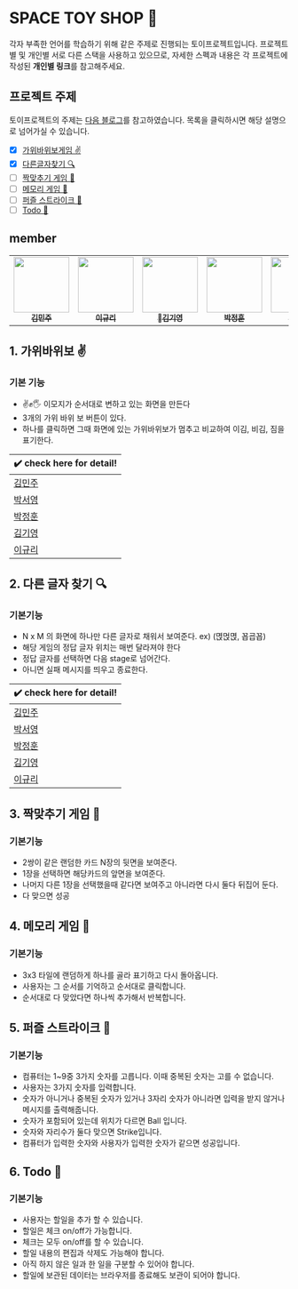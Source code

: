 # SPACE TOY SHOP 🚀
각자 부족한 언어를 학습하기 위해 같은 주제로 진행되는 토이프로젝트입니다. 프로젝트별 및 개인별 서로 다른 스택을 사용하고 있으므로, 자세한 스펙과 내용은 각 프로젝트에 작성된 **개인별 링크**를 참고해주세요.

## 프로젝트 주제
토이프로젝트의 주제는 [다음 블로그](https://velog.io/@teo/2021-%EC%9B%B9-%ED%94%84%EB%A1%A0%ED%8A%B8%EC%97%94%EB%93%9C-%EA%B3%B5%EB%B6%80%EB%B2%95-%EC%9E%85%EB%AC%B8%EC%9E%90%ED%8E%B8-%EC%BB%A4%EB%A6%AC%ED%81%98%EB%9F%BC)를 참고하였습니다.
목록을 클릭하시면 해당 설명으로 넘어가실 수 있습니다. 

- [x] [가위바위보게임 ✌️](https://hackmd.io/djtJJ0-gQ5yh8LPqO2QmuA#2-%EB%8B%A4%EB%A5%B8-%EA%B8%80%EC%9E%90-%EC%B0%BE%EA%B8%B0-%F0%9F%94%8D)
- [x] [다른글자찾기 🔍](https://hackmd.io/djtJJ0-gQ5yh8LPqO2QmuA#2-%EB%8B%A4%EB%A5%B8-%EA%B8%80%EC%9E%90-%EC%B0%BE%EA%B8%B0-%F0%9F%94%8D)
- [ ] [짝맞추기 게임 👬](https://hackmd.io/djtJJ0-gQ5yh8LPqO2QmuA#3-%EC%A7%9D%EB%A7%9E%EC%B6%94%EA%B8%B0-%EA%B2%8C%EC%9E%84-%F0%9F%91%AC)
- [ ] [메모리 게임 🧠](https://hackmd.io/djtJJ0-gQ5yh8LPqO2QmuA#4-%EB%A9%94%EB%AA%A8%EB%A6%AC-%EA%B2%8C%EC%9E%84-%F0%9F%A7%A0)
- [ ] [퍼즐 스트라이크 🧩](https://hackmd.io/djtJJ0-gQ5yh8LPqO2QmuA#5-%ED%8D%BC%EC%A6%90-%EC%8A%A4%ED%8A%B8%EB%9D%BC%EC%9D%B4%ED%81%AC-%F0%9F%A7%A9)
- [ ] [Todo 📝](https://hackmd.io/djtJJ0-gQ5yh8LPqO2QmuA#6-Todo-%F0%9F%93%9D)

## member

<table>
  <tr>
    <td align="center">
      <a href="https://github.com/deli-ght"
        ><img
          src="https://avatars.githubusercontent.com/deli-ght"
          width="100px;"
          alt=""
        /><br /><sub><b>김민주</b></sub></a
      ><br />
    </td>
    <td align="center">
      <a href="https://github.com/jae04099"
        ><img
          src="https://avatars.githubusercontent.com/jae04099"
          width="100px;"
          alt=""
        /><br /><sub><b>이규리</b></sub></a
      ><br />
    </td>
    <td align="center">
      <a href="https://github.com/kykim00"
        ><img
          src="https://avatars.githubusercontent.com/kykim00"
          width="100px;"
          alt=""
        /><br /><sub><b>김기영</b></sub></a
      ><br />
    </td>
    <td align="center">
      <a href="https://github.com/Junghoon-P"
        ><img
          src="https://avatars.githubusercontent.com/Junghoon-P"
          width="100px;"
          alt=""
        /><br /><sub><b>박정훈</b></sub></a
      ><br />
    </td>
    <td align="center">
      <a href="https://github.com/ongddree"
        ><img
          src="https://avatars.githubusercontent.com/ongddree"
          width="100px;"
          alt=""
        /><br /><sub><b>박서영</b></sub></a
      ><br />
    </td>
  </tr>
</table>

## 1. 가위바위보 ✌️
### 기본 기능
- ✌️✊🖐 이모지가 순서대로 변하고 있는 화면을 만든다
- 3개의 가위 바위 보 버튼이 있다.
- 하나를 클릭하면 그때 화면에 있는 가위바위보가 멈추고 비교하여 이김, 비김, 짐을 표기한다.

|✔️ check here for detail!|
|----|
|[김민주](https://velog.io/@deli-ght/%EA%B0%80%EC%9C%84%EB%B0%94%EC%9C%84%EB%B3%B4-%EA%B2%8C%EC%9E%84-%EB%A7%8C%EB%93%A4%EA%B8%B0)|
|[박서영]()|
|[박정훈]()|
|[김기영]()|
|[이규리]()|

## 2. 다른 글자 찾기 🔍
### 기본기능
- N x M 의 화면에 하나만 다른 글자로 채워서 보여준다. ex) (멵먽멵, 꾭굡꾭)
- 해당 게임의 정답 글자 위치는 매번 달라져야 한다
- 정답 글자를 선택하면 다음 stage로 넘어간다.
- 아니면 실패 메시지를 띄우고 종료한다.

|✔️ check here for detail!|
|----|
|[김민주](https://wdgame.netlify.app/)|
|[박서영]()|
|[박정훈]()|
|[김기영]()|
|[이규리]()|

## 3. 짝맞추기 게임 👬
### 기본기능
- 2쌍이 같은 랜덤한 카드 N장의 뒷면을 보여준다.
- 1장을 선택하면 해당카드의 앞면을 보여준다.
- 나머지 다른 1장을 선택했을때 같다면 보여주고 아니라면 다시 둘다 뒤집어 둔다.
- 다 맞으면 성공

## 4. 메모리 게임 🧠
### 기본기능
- 3x3 타일에 랜덤하게 하나를 골라 표기하고 다시 돌아옵니다.
- 사용자는 그 순서를 기억하고 순서대로 클릭합니다.
- 순서대로 다 맞았다면 하나씩 추가해서 반복합니다.

## 5. 퍼즐 스트라이크 🧩
### 기본기능
- 컴퓨터는 1~9중 3가지 숫자를 고릅니다. 이때 중복된 숫자는 고를 수 없습니다.
- 사용자는 3가지 숫자를 입력합니다.
- 숫자가 아니거나 중복된 숫자가 있거나 3자리 숫자가 아니라면 입력을 받지 않거나 메시지를 출력해줍니다.
- 숫자가 포함되어 있는데 위치가 다르면 Ball 입니다.
- 숫자와 자리수가 둘다 맞으면 Strike입니다.
- 컴퓨터가 입력한 숫자와 사용자가 입력한 숫자가 같으면 성공입니다.

## 6. Todo 📝
### 기본기능
- 사용자는 할일을 추가 할 수 있습니다.
- 할일은 체크 on/off가 가능합니다.
- 체크는 모두 on/off를 할 수 있습니다.
- 할일 내용의 편집과 삭제도 가능해야 합니다.
- 아직 하지 않은 일과 한 일을 구분할 수 있어야 합니다.
- 할일에 보관된 데이터는 브라우저를 종료해도 보관이 되어야 합니다.
